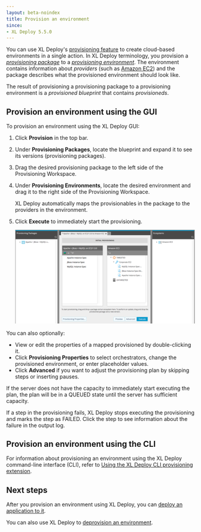 ```yaml
---
layout: beta-noindex
title: Provision an environment
since:
- XL Deploy 5.5.0
---
```


You can use XL Deploy's [provisioning feature](/xl-deploy/concept/provisioning-environments-with-xl-deploy.html) to create cloud-based environments in a single action. In XL Deploy terminology, you provision a [*provisioning package*](/xl-deploy/how-to/create-a-provisioning-package.html) to a [*provisioning environment*](/xl-deploy/how-to/create-a-provisioning-environment.html). The environment contains information about *providers* (such as [Amazon EC2](https://aws.amazon.com/ec2/)) and the package describes what the provisioned environment should look like.

The result of provisioning a provisioning package to a provisioning environment is a *provisioned blueprint* that contains *provisioneds*.

## Provision an environment using the GUI

To provision an environment using the XL Deploy GUI:

1. Click **Provision** in the top bar.
1. Under **Provisioning Packages**, locate the blueprint and expand it to see its versions (provisioning packages).
1. Drag the desired provisioning package to the left side of the Provisioning Workspace.
1. Under **Provisioning Environments**, locate the desired environment and drag it to the right side of the Provisioning Workspace.

    XL Deploy automatically maps the provisionables in the package to the providers in the environment.

1. Click **Execute** to immediately start the provisioning.

    ![Provision an environment](images/provisioning-provision-an-ecosystem.png)

You can also optionally:

* View or edit the properties of a mapped provisioned by double-clicking it.
* Click **Provisioning Properties** to select orchestrators, change the provisioned environment, or enter placeholder values.
* Click **Advanced** if you want to adjust the provisioning plan by skipping steps or inserting pauses.

If the server does not have the capacity to immediately start executing the plan, the plan will be in a QUEUED state until the server has sufficient capacity.

If a step in the provisioning fails, XL Deploy stops executing the provisioning and marks the step as FAILED. Click the step to see information about the failure in the output log.

## Provision an environment using the CLI

For information about provisioning an environment using the XL Deploy command-line interface (CLI), refer to [Using the XL Deploy CLI provisioning extension](/xl-deploy/how-to/using-the-xl-deploy-cli-provisioning-extension.html).

## Next steps

After you provision an environment using XL Deploy, you can [deploy an application to it](/xl-deploy/how-to/deploy-to-a-provisioned-environment.html).

You can also use XL Deploy to [deprovision an environment](/xl-deploy/how-to/deprovision-an-environment.html).
